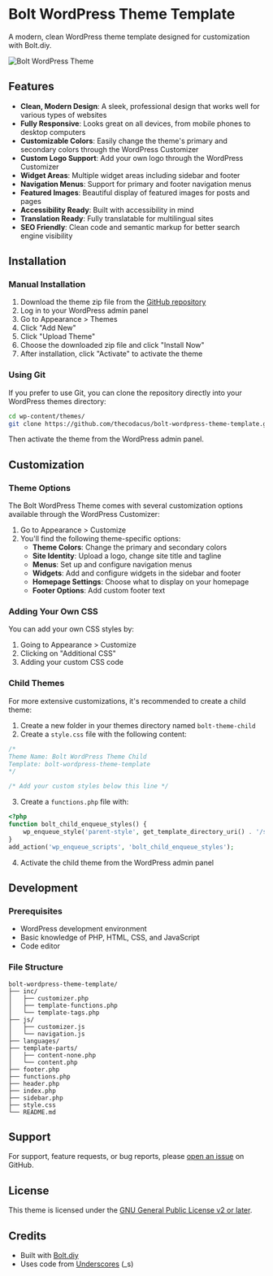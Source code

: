 # Bolt WordPress Theme Template

A modern, clean WordPress theme template designed for customization with Bolt.diy.

![Bolt WordPress Theme](screenshot.png)

## Features

- **Clean, Modern Design**: A sleek, professional design that works well for various types of websites
- **Fully Responsive**: Looks great on all devices, from mobile phones to desktop computers
- **Customizable Colors**: Easily change the theme's primary and secondary colors through the WordPress Customizer
- **Custom Logo Support**: Add your own logo through the WordPress Customizer
- **Widget Areas**: Multiple widget areas including sidebar and footer
- **Navigation Menus**: Support for primary and footer navigation menus
- **Featured Images**: Beautiful display of featured images for posts and pages
- **Accessibility Ready**: Built with accessibility in mind
- **Translation Ready**: Fully translatable for multilingual sites
- **SEO Friendly**: Clean code and semantic markup for better search engine visibility

## Installation

### Manual Installation

1. Download the theme zip file from the [GitHub repository](https://github.com/thecodacus/bolt-wordpress-theme-template)
2. Log in to your WordPress admin panel
3. Go to Appearance > Themes
4. Click "Add New"
5. Click "Upload Theme"
6. Choose the downloaded zip file and click "Install Now"
7. After installation, click "Activate" to activate the theme

### Using Git

If you prefer to use Git, you can clone the repository directly into your WordPress themes directory:

```bash
cd wp-content/themes/
git clone https://github.com/thecodacus/bolt-wordpress-theme-template.git
```

Then activate the theme from the WordPress admin panel.

## Customization

### Theme Options

The Bolt WordPress Theme comes with several customization options available through the WordPress Customizer:

1. Go to Appearance > Customize
2. You'll find the following theme-specific options:
   - **Theme Colors**: Change the primary and secondary colors
   - **Site Identity**: Upload a logo, change site title and tagline
   - **Menus**: Set up and configure navigation menus
   - **Widgets**: Add and configure widgets in the sidebar and footer
   - **Homepage Settings**: Choose what to display on your homepage
   - **Footer Options**: Add custom footer text

### Adding Your Own CSS

You can add your own CSS styles by:

1. Going to Appearance > Customize
2. Clicking on "Additional CSS"
3. Adding your custom CSS code

### Child Themes

For more extensive customizations, it's recommended to create a child theme:

1. Create a new folder in your themes directory named `bolt-theme-child`
2. Create a `style.css` file with the following content:

```css
/*
Theme Name: Bolt WordPress Theme Child
Template: bolt-wordpress-theme-template
*/

/* Add your custom styles below this line */
```

3. Create a `functions.php` file with:

```php
<?php
function bolt_child_enqueue_styles() {
    wp_enqueue_style('parent-style', get_template_directory_uri() . '/style.css');
}
add_action('wp_enqueue_scripts', 'bolt_child_enqueue_styles');
```

4. Activate the child theme from the WordPress admin panel

## Development

### Prerequisites

- WordPress development environment
- Basic knowledge of PHP, HTML, CSS, and JavaScript
- Code editor

### File Structure

```
bolt-wordpress-theme-template/
├── inc/
│   ├── customizer.php
│   ├── template-functions.php
│   └── template-tags.php
├── js/
│   ├── customizer.js
│   └── navigation.js
├── languages/
├── template-parts/
│   ├── content-none.php
│   └── content.php
├── footer.php
├── functions.php
├── header.php
├── index.php
├── sidebar.php
├── style.css
└── README.md
```

## Support

For support, feature requests, or bug reports, please [open an issue](https://github.com/thecodacus/bolt-wordpress-theme-template/issues) on GitHub.

## License

This theme is licensed under the [GNU General Public License v2 or later](http://www.gnu.org/licenses/gpl-2.0.html).

## Credits

- Built with [Bolt.diy](https://bolt.diy)
- Uses code from [Underscores](https://underscores.me/) (_s)